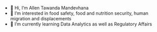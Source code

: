 - 👋 Hi, I’m Allen Tawanda Mandevhana
- 👀 I’m interested in food safety, food and nutrition security, human migration and displacements 
- 🌱 I’m currently learning Data Analytics as well as Regulatory Affairs
  

<!---
tmandevhana/tmandevhana is a ✨ special ✨ repository because its `README.md` (this file) appears on your GitHub profile.
You can click the Preview link to take a look at your changes.
--->
